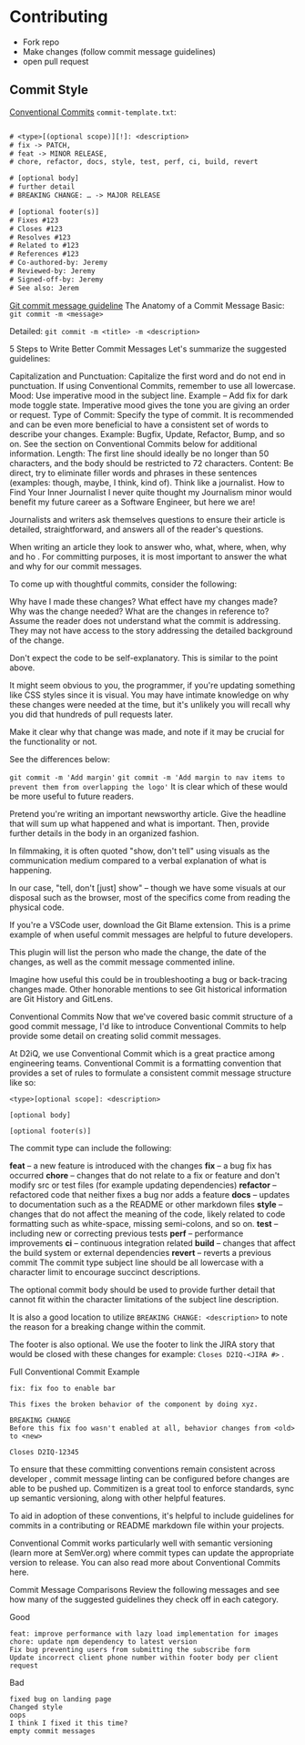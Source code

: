 # Contributing

* Fork repo
* Make changes (follow commit message guidelines)
* open pull request

## Commit Style

[Conventional Commits](https://www.conventionalcommits.org/en/v1.0.0)
`commit-template.txt`:

```txt

# <type>[(optional scope)][!]: <description>
# fix -> PATCH,
# feat -> MINOR RELEASE,
# chore, refactor, docs, style, test, perf, ci, build, revert

# [optional body]
# further detail
# BREAKING CHANGE: … -> MAJOR RELEASE

# [optional footer(s)]
# Fixes #123
# Closes #123
# Resolves #123
# Related to #123
# References #123
# Co-authored-by: Jeremy
# Reviewed-by: Jeremy
# Signed-off-by: Jeremy
# See also: Jerem
```

[Git commit message guideline](https://www.freecodecamp.org/news/how-to-write-better-git-commit-messages/)
The Anatomy of a Commit Message
Basic:
`git commit -m <message>`

Detailed:
`git commit -m <title> -m <description>`

5 Steps to Write Better Commit Messages
Let's summarize the suggested guidelines:

Capitalization and Punctuation: Capitalize the first word and do not end in
punctuation. If using Conventional Commits, remember to use all lowercase.
Mood: Use imperative mood in the subject line. Example – Add fix for dark mode
toggle state. Imperative mood gives the tone you are giving an order or request.
Type of Commit: Specify the type of commit. It is recommended and can be even
more beneficial to have a consistent set of words to describe your changes.
Example: Bugfix, Update, Refactor, Bump, and so on. See the section on
Conventional Commits below for additional information.
Length: The first line should ideally be no longer than 50 characters, and the
body should be restricted to 72 characters.
Content: Be direct, try to eliminate filler words and phrases in these
sentences (examples: though, maybe, I think, kind of). Think like a journalist.
How to Find Your Inner Journalist
I never quite thought my Journalism minor would benefit my future career as a
Software Engineer, but here we are!

Journalists and writers ask themselves questions to ensure their article is
detailed, straightforward, and answers all of the reader's questions.

When writing an article they look to answer who, what, where, when, why and ho
. For committing purposes, it is most important to answer the what and why for
our commit messages.

To come up with thoughtful commits, consider the following:

Why have I made these changes?
What effect have my changes made?
Why was the change needed?
What are the changes in reference to?
Assume the reader does not understand what the commit is addressing. They may
not have access to the story addressing the detailed background of the change.

Don't expect the code to be self-explanatory. This is similar to the point
above.

It might seem obvious to you, the programmer, if you're updating something
like CSS styles since it is visual. You may have intimate knowledge on why
these changes were needed at the time, but it's unlikely you will recall why
you did that hundreds of pull requests later.

Make it clear why that change was made, and note if it may be crucial for the
functionality or not.

See the differences below:

`git commit -m 'Add margin'`
`git commit -m 'Add margin to nav items to prevent them from overlapping the
logo'`
It is clear which of these would be more useful to future readers.

Pretend you're writing an important newsworthy article. Give the headline that
will sum up what happened and what is important. Then, provide further details
in the body in an organized fashion.

In filmmaking, it is often quoted "show, don't tell" using visuals as the
communication medium compared to a verbal explanation of what is happening.

In our case, "tell, don't [just] show" – though we have some visuals at our
disposal such as the browser, most of the specifics come from reading the
physical code.

If you're a VSCode user, download the Git Blame extension. This is a prime
example of when useful commit messages are helpful to future developers.

This plugin will list the person who made the change, the date of the changes,
as well as the commit message commented inline.

Imagine how useful this could be in troubleshooting a bug or back-tracing
changes made. Other honorable mentions to see Git historical information are
Git History and GitLens.

Conventional Commits
Now that we've covered basic commit structure of a good commit message, I'd
like to introduce Conventional Commits to help provide some detail on creating
solid commit messages.

At D2iQ, we use Conventional Commit which is a great practice among
engineering teams. Conventional Commit is a formatting convention that
provides a set of rules to formulate a consistent commit message structure
like so:

```gitcommit
<type>[optional scope]: <description>

[optional body]

[optional footer(s)]
```

The commit type can include the following:

**feat** – a new feature is introduced with the changes
**fix** – a bug fix has occurred
**chore** – changes that do not relate to a fix or feature and don't modify src or
test files (for example updating dependencies)
**refactor** – refactored code that neither fixes a bug nor adds a feature
**docs** – updates to documentation such as a the README or other markdown files
**style** – changes that do not affect the meaning of the code, likely related to
code formatting such as white-space, missing semi-colons, and so on.
**test** – including new or correcting previous tests
**perf** – performance improvements
**ci** – continuous integration related
**build** – changes that affect the build system or external dependencies
**revert** – reverts a previous commit
The commit type subject line should be all lowercase with a character limit to
encourage succinct descriptions.

The optional commit body should be used to provide further detail that cannot
fit within the character limitations of the subject line description.

It is also a good location to utilize `BREAKING CHANGE: <description>` to note
the reason for a breaking change within the commit.

The footer is also optional. We use the footer to link the JIRA story that
would be closed with these changes for example: `Closes D2IQ-<JIRA #>` .

Full Conventional Commit Example

```gitcommit
fix: fix foo to enable bar

This fixes the broken behavior of the component by doing xyz. 

BREAKING CHANGE
Before this fix foo wasn't enabled at all, behavior changes from <old> to <new>

Closes D2IQ-12345
```

To ensure that these committing conventions remain consistent across developer
, commit message linting can be configured before changes are able to be
pushed up. Commitizen is a great tool to enforce standards, sync up semantic
versioning, along with other helpful features.

To aid in adoption of these conventions, it's helpful to include guidelines
for commits in a contributing or README markdown file within your projects.

Conventional Commit works particularly well with semantic versioning (learn
more at SemVer.org) where commit types can update the appropriate version to
release. You can also read more about Conventional Commits here.

Commit Message Comparisons
Review the following messages and see how many of the suggested guidelines
they check off in each category.

Good

```gitcommit
feat: improve performance with lazy load implementation for images
chore: update npm dependency to latest version
Fix bug preventing users from submitting the subscribe form
Update incorrect client phone number within footer body per client request
```

Bad

```gitcommit
fixed bug on landing page
Changed style
oops
I think I fixed it this time?
empty commit messages
```
